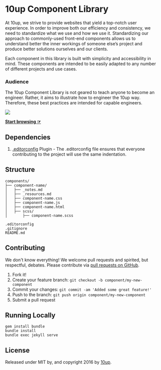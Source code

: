 10up Component Library
=====================

At 10up, we strive to provide websites that yield a top-notch user experience. In order to improve both our efficiency and consistency, we need to standardize what we use and how we use it. Standardizing our approach to commonly-used front-end components allows us to understand better the inner workings of someone else’s project and produce better solutions ourselves and our clients.

Each component in this library is built with simplicity and accessibility in mind. These components are intended to be easily adapted to any number of different projects and use cases.

### Audience

The 10up Component Library is not geared to teach anyone to become an engineer. Rather, it aims to illustrate how to engineer the 10up way. Therefore, these best practices are intended for capable engineers.


<a href="http://10up.com/contact/"><img src="https://10updotcom-wpengine.s3.amazonaws.com/uploads/2016/08/10up_github_banner-2.png"></a>

**[Start browsing ☞](https://10up.github.io/component-library/)**

## Dependencies

1. [.editorconfig](http://editorconfig.org/) Plugin - The .editorconfig file ensures that everyone contributing to the project will use the same indentation.

## Structure

```
components/
├── component-name/
│   ├── _notes.md
│   ├── _resources.md
│   ├── component-name.css
│   ├── component-name.js
│   ├── component-name.html
│   ├── scss/
│       ├── component-name.scss

.editorconfig
.gitignore
README.md
```

## Contributing

We don't know everything! We welcome pull requests and spirited, but respectful, debates. Please contribute via [pull requests on GitHub](https://github.com/10up/component-library/pulls).

1. Fork it!
2. Create your feature branch: `git checkout -b component/my-new-component`
3. Commit your changes: `git commit -am 'Added some great feature!'`
4. Push to the branch: `git push origin component/my-new-component`
5. Submit a pull request

## Running Locally

```
gem install bundle
bundle install
bundle exec jekyll serve
```

## License

Released under MIT by, and copyright 2016 by [10up](http://10up.com).
